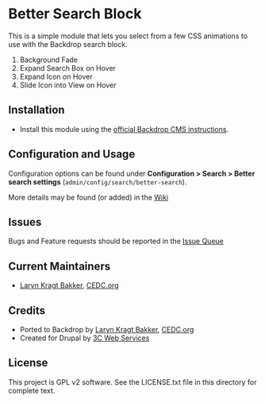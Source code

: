 Better Search Block
======================

This is a simple module that lets you select from a few CSS animations to use
with the Backdrop search block.

  1.  Background Fade
  2.  Expand Search Box on Hover
  3.  Expand Icon on Hover
  4.  Slide Icon into View on Hover


Installation
------------

- Install this module using the [official Backdrop CMS instructions](https://backdropcms.org/guide/modules).

Configuration and Usage
-----------------------

Configuration options can be found under **Configuration > Search > Better search settings** (`admin/config/search/better-search`).

More details may be found (or added) in the [Wiki](https://github.com/backdrop-contrib/better_search/wiki)

Issues
------

Bugs and Feature requests should be reported in the [Issue Queue](https://github.com/backdrop-contrib/better_search/issues)

Current Maintainers
-------------------

- [Laryn Kragt Bakker](https://github.com/laryn), [CEDC.org](https://CEDC.org) 

Credits
-------

- Ported to Backdrop by [Laryn Kragt Bakker](https://github.com/laryn), [CEDC.org](https://CEDC.org)
- Created for Drupal by [3C Web Services](https://3cwebservices.com/)

License
-------

This project is GPL v2 software. See the LICENSE.txt file in this directory for
complete text.
